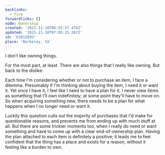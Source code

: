 ```yaml
---
backlinks:
  - fire
forwardlinks: []
node: Ownership
created: '2021-11-10T06:55:57.474Z'
updated: '2021-11-10T07:05:15.267Z'
id: '63812893'
place: 'Berkeley, CA'
---
```

I don't like owning things. 

For the most part, at least. There are also things that I really like owning. But back to the dislike:

Each time I'm considering whether or not to purchase an item, I face a dilemma. Presumably if I'm thinking about buying the item, I need it or want it. Yet once I have it, I feel like I need to have a plan for it. I never view items as something that I'll own indefinitely; at some point they'll have to move on. So when acquiring something new, there needs to be a plan for what happens when I no longer need or want it. 

Luckily this question culls out the majority of purchases that I'd make for questionable reasons, and prevents me from ending up with much stuff at all. But there are some trickier moments too, when I really do need or want something and have to come up with a clear end-of-ownership plan. Having the plan attached to each item is definitely a positive; it leads me to feel confident that the thing has a place and exists for a reason, without it feeling like a burden to own. 

